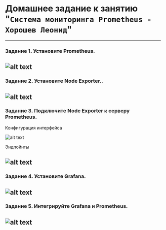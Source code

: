 # Домашнее задание к занятию "`Система мониторинга Prometheus - Хорошев Леонид`"

---

### Задание 1. Установите Prometheus.

![alt text](https://github.com/LeonidKhoroshev/hw-08-04/blob/main/prometheus1.png)
---

### Задание 2. Установите Node Exporter..

![alt text](https://github.com/LeonidKhoroshev/hw-08-04/blob/main/prometheus2.png)
---


### Задание 3. Подключите Node Exporter к серверу Prometheus.

Конфигурация интерфейса

![alt text](https://github.com/LeonidKhoroshev/hw-08-04/blob/main/prometheus3.1.png)


Эндпойнты

![alt text](https://github.com/LeonidKhoroshev/hw-08-04/blob/main/prometheus3.2.png)
---


### Задание 4. Установите Grafana.

![alt text](https://github.com/LeonidKhoroshev/hw-08-04/blob/main/prometheus4.png)
---


### Задание 5. Интегрируйте Grafana и Prometheus.

![alt text](https://github.com/LeonidKhoroshev/hw-08-04/blob/main/prometheus5.png)
---
